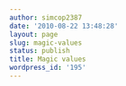 ```yaml
---
author: simcop2387
date: '2010-08-22 13:48:28'
layout: page
slug: magic-values
status: publish
title: Magic values
wordpress_id: '195'
---
```


